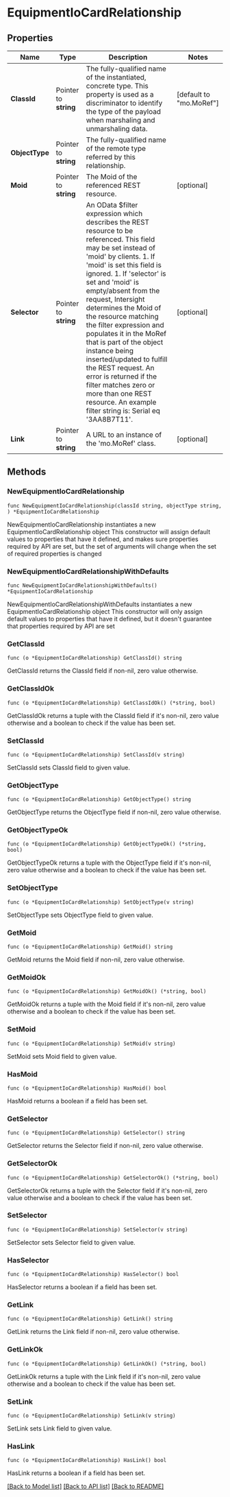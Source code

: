 # EquipmentIoCardRelationship

## Properties

Name | Type | Description | Notes
------------ | ------------- | ------------- | -------------
**ClassId** | Pointer to **string** | The fully-qualified name of the instantiated, concrete type. This property is used as a discriminator to identify the type of the payload when marshaling and unmarshaling data. | [default to "mo.MoRef"]
**ObjectType** | Pointer to **string** | The fully-qualified name of the remote type referred by this relationship. | 
**Moid** | Pointer to **string** | The Moid of the referenced REST resource. | [optional] 
**Selector** | Pointer to **string** | An OData $filter expression which describes the REST resource to be referenced. This field may be set instead of &#39;moid&#39; by clients. 1. If &#39;moid&#39; is set this field is ignored. 1. If &#39;selector&#39; is set and &#39;moid&#39; is empty/absent from the request, Intersight determines the Moid of the resource matching the filter expression and populates it in the MoRef that is part of the object instance being inserted/updated to fulfill the REST request. An error is returned if the filter matches zero or more than one REST resource. An example filter string is: Serial eq &#39;3AA8B7T11&#39;. | [optional] 
**Link** | Pointer to **string** | A URL to an instance of the &#39;mo.MoRef&#39; class. | [optional] 

## Methods

### NewEquipmentIoCardRelationship

`func NewEquipmentIoCardRelationship(classId string, objectType string, ) *EquipmentIoCardRelationship`

NewEquipmentIoCardRelationship instantiates a new EquipmentIoCardRelationship object
This constructor will assign default values to properties that have it defined,
and makes sure properties required by API are set, but the set of arguments
will change when the set of required properties is changed

### NewEquipmentIoCardRelationshipWithDefaults

`func NewEquipmentIoCardRelationshipWithDefaults() *EquipmentIoCardRelationship`

NewEquipmentIoCardRelationshipWithDefaults instantiates a new EquipmentIoCardRelationship object
This constructor will only assign default values to properties that have it defined,
but it doesn't guarantee that properties required by API are set

### GetClassId

`func (o *EquipmentIoCardRelationship) GetClassId() string`

GetClassId returns the ClassId field if non-nil, zero value otherwise.

### GetClassIdOk

`func (o *EquipmentIoCardRelationship) GetClassIdOk() (*string, bool)`

GetClassIdOk returns a tuple with the ClassId field if it's non-nil, zero value otherwise
and a boolean to check if the value has been set.

### SetClassId

`func (o *EquipmentIoCardRelationship) SetClassId(v string)`

SetClassId sets ClassId field to given value.


### GetObjectType

`func (o *EquipmentIoCardRelationship) GetObjectType() string`

GetObjectType returns the ObjectType field if non-nil, zero value otherwise.

### GetObjectTypeOk

`func (o *EquipmentIoCardRelationship) GetObjectTypeOk() (*string, bool)`

GetObjectTypeOk returns a tuple with the ObjectType field if it's non-nil, zero value otherwise
and a boolean to check if the value has been set.

### SetObjectType

`func (o *EquipmentIoCardRelationship) SetObjectType(v string)`

SetObjectType sets ObjectType field to given value.


### GetMoid

`func (o *EquipmentIoCardRelationship) GetMoid() string`

GetMoid returns the Moid field if non-nil, zero value otherwise.

### GetMoidOk

`func (o *EquipmentIoCardRelationship) GetMoidOk() (*string, bool)`

GetMoidOk returns a tuple with the Moid field if it's non-nil, zero value otherwise
and a boolean to check if the value has been set.

### SetMoid

`func (o *EquipmentIoCardRelationship) SetMoid(v string)`

SetMoid sets Moid field to given value.

### HasMoid

`func (o *EquipmentIoCardRelationship) HasMoid() bool`

HasMoid returns a boolean if a field has been set.

### GetSelector

`func (o *EquipmentIoCardRelationship) GetSelector() string`

GetSelector returns the Selector field if non-nil, zero value otherwise.

### GetSelectorOk

`func (o *EquipmentIoCardRelationship) GetSelectorOk() (*string, bool)`

GetSelectorOk returns a tuple with the Selector field if it's non-nil, zero value otherwise
and a boolean to check if the value has been set.

### SetSelector

`func (o *EquipmentIoCardRelationship) SetSelector(v string)`

SetSelector sets Selector field to given value.

### HasSelector

`func (o *EquipmentIoCardRelationship) HasSelector() bool`

HasSelector returns a boolean if a field has been set.

### GetLink

`func (o *EquipmentIoCardRelationship) GetLink() string`

GetLink returns the Link field if non-nil, zero value otherwise.

### GetLinkOk

`func (o *EquipmentIoCardRelationship) GetLinkOk() (*string, bool)`

GetLinkOk returns a tuple with the Link field if it's non-nil, zero value otherwise
and a boolean to check if the value has been set.

### SetLink

`func (o *EquipmentIoCardRelationship) SetLink(v string)`

SetLink sets Link field to given value.

### HasLink

`func (o *EquipmentIoCardRelationship) HasLink() bool`

HasLink returns a boolean if a field has been set.


[[Back to Model list]](../README.md#documentation-for-models) [[Back to API list]](../README.md#documentation-for-api-endpoints) [[Back to README]](../README.md)


